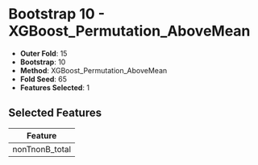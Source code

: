 # Bootstrap 10 - XGBoost_Permutation_AboveMean

- **Outer Fold**: 15
- **Bootstrap**: 10
- **Method**: XGBoost_Permutation_AboveMean
- **Fold Seed**: 65
- **Features Selected**: 1

## Selected Features

| Feature |
|---------|
| nonTnonB_total |
